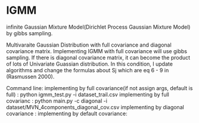 # IGMM
infinite Gaussian Mixture Model(Dirichlet Process Gaussian Mixture Model) by gibbs sampling. 

Multivaraite Gaussian Distribution with full covariance and diagonal covariance matrix. Implementing IGMM with full covariance will use gibbs sampling. If there is diagonal covariance matrix, it can become the product of lots of Univariate Guassian distribution. In this condition, I update algorithms and change the formulas about Sj which are eq 6 - 9 in (Rasmussen 2000).

Command line:
implementing by full covariance(if not assign args, default is full) : python igmm_test.py -i dataset_trail.csv
implementing by full covarianc : python main.py -c diagonal -i dataset/MVN_4components_diagonal_cov.csv
implementing by diagonal covariance : implementing by default covariance: 


